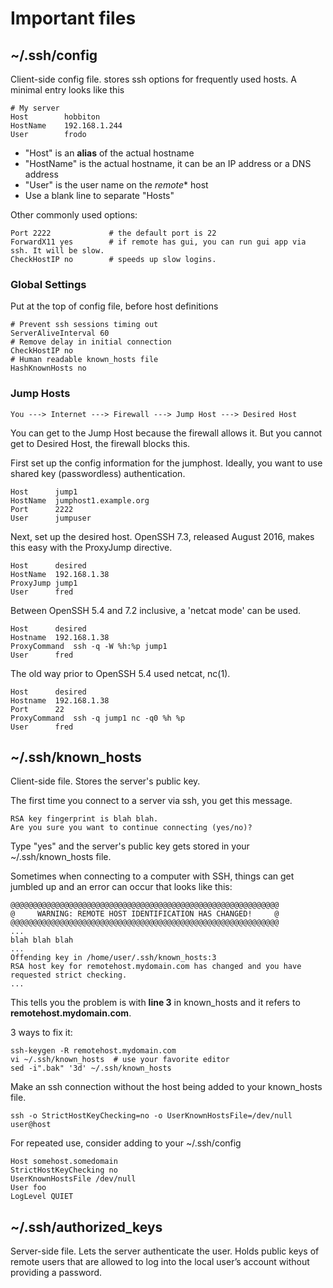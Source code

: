 # Important files

## ~/.ssh/config

Client-side config file. stores ssh options for frequently used hosts.
A minimal entry looks like this

    # My server
    Host        hobbiton
    HostName    192.168.1.244
    User        frodo

- "Host" is an **alias** of the actual hostname
- "HostName" is the actual hostname, it can be an IP address or a DNS address
- "User" is the user name on the *remote** host
- Use a blank line to separate "Hosts"

Other commonly used options:

    Port 2222             # the default port is 22
    ForwardX11 yes        # if remote has gui, you can run gui app via ssh. It will be slow.
    CheckHostIP no        # speeds up slow logins.

### Global Settings

Put at the top of config file, before host definitions

    # Prevent ssh sessions timing out
    ServerAliveInterval 60
    # Remove delay in initial connection
    CheckHostIP no
    # Human readable known_hosts file
    HashKnownHosts no

### Jump Hosts

    You ---> Internet ---> Firewall ---> Jump Host ---> Desired Host

You can get to the Jump Host because the firewall allows it. But you
cannot get to Desired Host, the firewall blocks this.

First set up the config information for the jumphost. Ideally, you want
to use shared key (passwordless) authentication.

    Host      jump1
    HostName  jumphost1.example.org
    Port      2222
    User      jumpuser

Next, set up the desired host.
OpenSSH 7.3, released August 2016, makes this easy with the ProxyJump directive.

    Host      desired
    HostName  192.168.1.38
    ProxyJump jump1
    User      fred

Between OpenSSH 5.4 and 7.2 inclusive, a 'netcat mode' can be used.

    Host      desired
    Hostname  192.168.1.38
    ProxyCommand  ssh -q -W %h:%p jump1
    User      fred

The old way prior to OpenSSH 5.4 used netcat, nc(1).

    Host      desired
    Hostname  192.168.1.38
    Port      22
    ProxyCommand  ssh -q jump1 nc -q0 %h %p
    User      fred

## ~/.ssh/known_hosts

Client-side file. Stores the server's public key.

The first time you connect to a server via ssh, you get this message.

    RSA key fingerprint is blah blah.
    Are you sure you want to continue connecting (yes/no)?

Type "yes" and the server's public key gets stored in your
~/.ssh/known_hosts file.

Sometimes when connecting to a computer with SSH, things can get jumbled
up and an error can occur that looks like this:

    @@@@@@@@@@@@@@@@@@@@@@@@@@@@@@@@@@@@@@@@@@@@@@@@@@@@@@@@@@@@
    @     WARNING: REMOTE HOST IDENTIFICATION HAS CHANGED!     @
    @@@@@@@@@@@@@@@@@@@@@@@@@@@@@@@@@@@@@@@@@@@@@@@@@@@@@@@@@@@@
    ...
    blah blah blah
    ...
    Offending key in /home/user/.ssh/known_hosts:3
    RSA host key for remotehost.mydomain.com has changed and you have requested strict checking.
    ...

This tells you the problem is with **line 3** in known_hosts and it
refers to **remotehost.mydomain.com**.

3 ways to fix it:

    ssh-keygen -R remotehost.mydomain.com
    vi ~/.ssh/known_hosts  # use your favorite editor
    sed -i".bak" '3d' ~/.ssh/known_hosts

Make an ssh connection without the host being added to your known_hosts file.

    ssh -o StrictHostKeyChecking=no -o UserKnownHostsFile=/dev/null user@host

For repeated use, consider adding to your ~/.ssh/config

    Host somehost.somedomain 
    StrictHostKeyChecking no
    UserKnownHostsFile /dev/null
    User foo
    LogLevel QUIET

## ~/.ssh/authorized_keys

Server-side file. Lets the server authenticate the user. Holds public
keys of remote users that are allowed to log into the local user’s
account without providing a password.